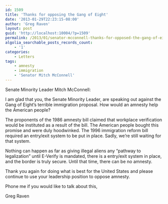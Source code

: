 ```yaml
---
id: 1509
title: 'Thanks for opposing the Gang of Eight'
date: '2013-01-29T22:23:15-08:00'
author: 'Greg Raven'
layout: post
guid: 'http://localhost:10004/?p=1509'
permalink: /2013/01/senator-mcconnell-thanks-for-opposed-the-gang-of-eight/
algolia_searchable_posts_records_count:
    - '1'
categories:
    - Letters
tags:
    - amnesty
    - immigration
    - 'Senator Mitch McConnell'
---
```


Senate Minority Leader Mitch McConnell:

I am glad that you, the Senate Minority Leader, are speaking out against the Gang of Eight’s terrible immigration proposal. How would an amnesty help the American people?  
  
The proponents of the 1986 amnesty bill claimed that workplace verification would be instituted as a result of the bill. The American people bought this promise and were duly hoodwinked. The 1996 immigration reform bill required an entry/exit system to be put in place. Sadly, we’re still waiting for that system.

Nothing can happen as far as giving illegal aliens any “pathway to legalization” until E-Verify is mandated, there is a entry/exit system in place, and the border is truly secure. Until that time, there can be no amnesty.

Thank you again for doing what is best for the United States and please continue to use your leadership position to oppose amnesty.

Phone me if you would like to talk about this,

Greg Raven